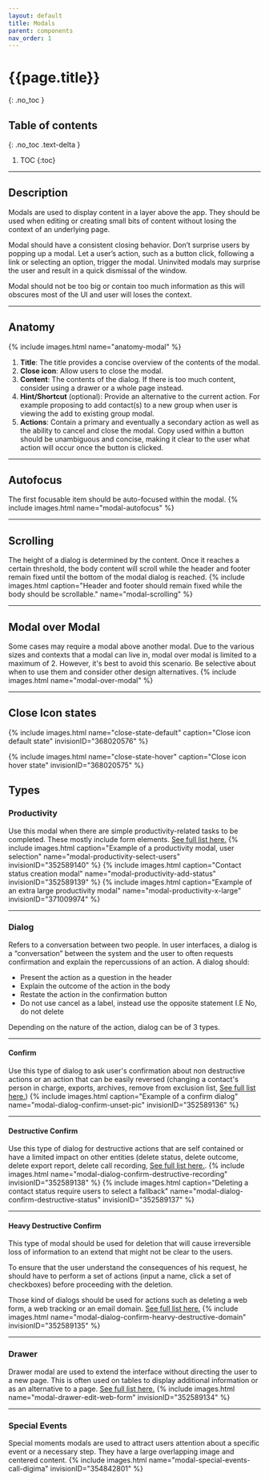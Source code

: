 ```yaml
---
layout: default
title: Modals
parent: components
nav_order: 1
---
```


# {{page.title}}
{: .no_toc }

## Table of contents
{: .no_toc .text-delta }

1. TOC
{:toc}

---

## Description

Modals are used to display content in a layer above the app. They should be used when editing or creating small bits of content without losing the context of an underlying page.

Modal should have a consistent closing behavior. Don’t surprise users by popping up a modal. Let a user’s action, such as a button click, following a link or selecting an option, trigger the modal. Uninvited modals may surprise the user and result in a quick dismissal of the window.

Modal should not be too big or contain too much information as this will obscures most of the UI and user will loses the context.

---

## Anatomy

{% include images.html name="anatomy-modal" %}


1. **Title**: The title provides a concise overview of the contents of the modal.
1. **Close icon**: Allow users to close the modal.
2. **Content**: The contents of the dialog. If there is too much content, consider using a drawer or a whole page instead.
3. **Hint/Shortcut** (optional): Provide an alternative to the current action. For example proposing to add contact(s) to a new group when user is viewing the add to existing group modal.   
4. **Actions**: Contain a primary and eventually a secondary action as well as the ability to cancel and close the modal. Copy used within a button should be unambiguous and concise, making it clear to the user what action will occur once the button is clicked.

---

## Autofocus

The first focusable item should be auto-focused within the modal.
{% include images.html name="modal-autofocus" %}

---

## Scrolling

The height of a dialog is determined by the content. Once it reaches a certain threshold, the body content will scroll while the header and footer remain fixed until the bottom of the modal dialog is reached.
{% include images.html caption="Header and footer should remain fixed while the body should be scrollable." name="modal-scrolling" %}

---

## Modal over Modal

Some cases may require a modal above another modal. Due to the various sizes and contexts that a modal can live in, modal over modal is limited to a maximum of 2. However, it's best to avoid this scenario. Be selective about when to use them and consider other design alternatives.
{% include images.html name="modal-over-modal" %}

---

## Close Icon states


{% include images.html name="close-state-default" caption="Close icon default state" invisionID="368020576" %}

{% include images.html name="close-state-hover" caption="Close icon hover state" invisionID="368020575" %}

## Types

### Productivity

Use this modal when there are simple productivity-related tasks to be completed. These mostly include form elements.
<a target="blank" href="https://docs.google.com/spreadsheets/d/168ljhKlfHvYJE68rxPE0e614wuitF6PGe8gtczzFfB4/edit?usp=sharing">See full list here.</a>
{% include images.html caption="Example of a productivity modal, user selection" name="modal-productivity-select-users" invisionID="352589140" %}
{% include images.html caption="Contact status creation modal" name="modal-productivity-add-status" invisionID="352589139" %}
{% include images.html caption="Example of an extra large productivity modal" name="modal-productivity-x-large" invisionID="371009974" %}

---

### Dialog

Refers to a conversation between two people. In user interfaces, a dialog is a “conversation” between the system and the user to often requests confirmation and explain the repercussions of an action.
A dialog should:
- Present the action as a question in the header
- Explain the outcome of the action in the body
- Restate the action in the confirmation button
- Do not use cancel as a label, instead use the opposite statement I.E No, do not delete

Depending on the nature of the action, dialog can be of 3 types.

---

#### Confirm

Use this type of dialog to ask user's confirmation about non destructive actions or an action that can be easily reversed (changing a contact's person in charge, exports, archives, remove from exclusion list, <a target="blank" href="https://docs.google.com/spreadsheets/d/168ljhKlfHvYJE68rxPE0e614wuitF6PGe8gtczzFfB4/edit?usp=sharing">See full list here.</a>)
{% include images.html caption="Example of a confirm dialog" name="modal-dialog-confirm-unset-pic" invisionID="352589136" %}

---

#### Destructive Confirm

Use this type of dialog for destructive actions that are self contained or have a limited impact on other entities (delete status, delete outcome, delete export report, delete call recording,
<a target="blank" href="https://docs.google.com/spreadsheets/d/168ljhKlfHvYJE68rxPE0e614wuitF6PGe8gtczzFfB4/edit?usp=sharing">See full list here.</a>.
{% include images.html name="modal-dialog-confirm-destructive-recording" invisionID="352589138" %}
{% include images.html caption="Deleting a contact status require users to select a fallback" name="modal-dialog-confirm-destructive-status" invisionID="352589137" %}

---

#### Heavy Destructive Confirm

This type of modal should be used for deletion that will cause irreversible loss of information to an extend that might not be clear to the users.

To ensure that the user understand the consequences of his request, he should have to perform a set of actions (input a name, click a set of checkboxes) before proceeding with the deletion.

Those kind of dialogs should be used for actions such as deleting a web form, a web tracking or an email domain.
<a target="blank" href="https://docs.google.com/spreadsheets/d/168ljhKlfHvYJE68rxPE0e614wuitF6PGe8gtczzFfB4/edit?usp=sharing">See full list here.</a>
{% include images.html name="modal-dialog-confirm-hearvy-destructive-domain" invisionID="352589135" %}

---

### Drawer

Drawer modal are used to extend the interface without directing the user to a new page. This is often used on tables to display additional information or as an alternative to a page.
<a target="blank" href="https://docs.google.com/spreadsheets/d/168ljhKlfHvYJE68rxPE0e614wuitF6PGe8gtczzFfB4/edit?usp=sharing">See full list here.</a>
{% include images.html name="modal-drawer-edit-web-form" invisionID="352589134" %}

---

### Special Events

Special moments modals are used to attract users attention about a specific event or a necessary step. They have a large overlapping image and centered content.
{% include images.html name="modal-special-events-call-digima" invisionID="354842801" %}
